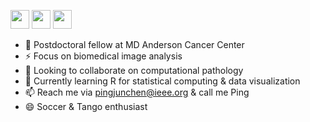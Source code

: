 <a href="https://www.linkedin.com/in/chenpingjun/" alt="LinkedIn"><img src="http://chenpingjun.com/pics/icons/linkedin.png"  height="30px"/></a>
<a href="https://scholar.google.com/citations?user=uW--h9gAAAAJ" alt="Citation"><img src="http://chenpingjun.com/pics/icons/google_scholar.png" height="30px"/></a>
<a href="https://orcid.org/0000-0003-0528-1713" alt="ORCID"><img src="http://chenpingjun.com/pics/icons/orcid.png" height="30px"/></a>

- 🔭 Postdoctoral fellow at MD Anderson Cancer Center
- ⚡ Focus on biomedical image analysis 
- 👯 Looking to collaborate on computational pathology 
- 🌱 Currently learning R for statistical computing & data visualization
- 📫 Reach me via pingjunchen@ieee.org & call me Ping
- 😄 Soccer & Tango enthusiast
